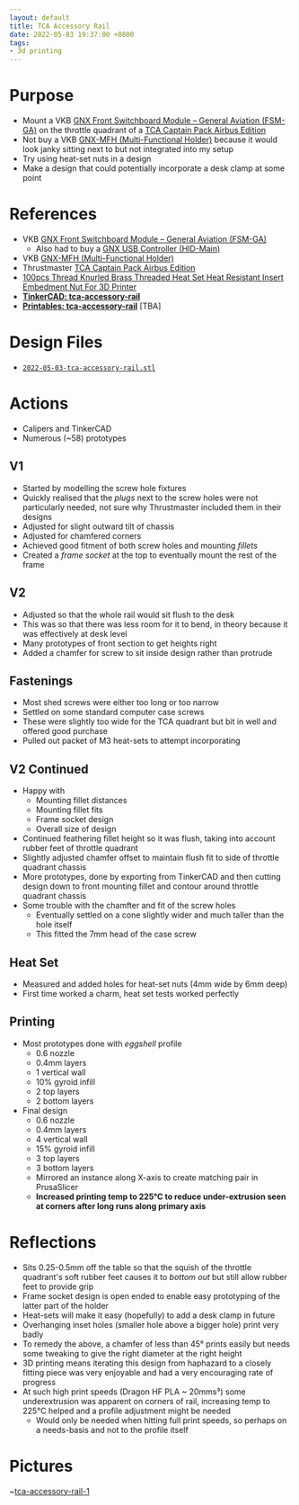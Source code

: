 ```yaml
---
layout: default
title: TCA Accessory Rail
date: 2022-05-03 19:37:00 +0800
tags:
- 3d printing
---
```


# Purpose
- Mount a VKB [GNX Front Switchboard Module – General Aviation (FSM-GA)](https://vkb-sim.com.au/collections/gnx-extension-modules-coming-soon/products/gnx-front-switchboard-module-general-aviation-fsm-ga) on the throttle quadrant of a [TCA Captain Pack Airbus Edition](https://www.thrustmaster.com/en-us/products/tca-captain-pack-airbus-edition/)
- Not buy a VKB [GNX-MFH (Multi-Functional Holder)](https://vkb-sim.com.au/products/gnx-mfh-multi-functional-holder) because it would look janky sitting next to but not integrated into my setup
- Try using heat-set nuts in a design
- Make a design that could potentially incorporate a desk clamp at some point

# References
- VKB [GNX Front Switchboard Module – General Aviation (FSM-GA)](https://vkb-sim.com.au/collections/gnx-extension-modules-coming-soon/products/gnx-front-switchboard-module-general-aviation-fsm-ga)
  - Also had to buy a [GNX USB Controller (HID-Main)](https://vkb-sim.com.au/collections/gnx-extension-modules-coming-soon/products/gnx-usb-controller-hid-main)
- VKB [GNX-MFH (Multi-Functional Holder)](https://vkb-sim.com.au/products/gnx-mfh-multi-functional-holder)
- Thrustmaster [TCA Captain Pack Airbus Edition](https://www.thrustmaster.com/en-us/products/tca-captain-pack-airbus-edition/)
- [100pcs Thread Knurled Brass Threaded Heat Set Heat Resistant Insert Embedment Nut For 3D Printer](https://www.aliexpress.com/item/4001185849382.html?spm=a2g0o.order_list.0.0.21ef1802UVm33C)
- [**TinkerCAD: tca-accessory-rail**](https://www.tinkercad.com/things/aDb05zaWdzm)
- [**Printables: tca-accessory-rail**](https://www.printables.com) [TBA]

# Design Files

- [`2022-05-03-tca-accessory-rail.stl`](/assets/stl/2022-05-03-tca-accessory-rail.stl)

# Actions
- Calipers and TinkerCAD
- Numerous (~58) prototypes

## V1
- Started by modelling the screw hole fixtures
- Quickly realised that the *plugs* next to the screw holes were not particularly needed, not sure why Thrustmaster included them in their designs
- Adjusted for slight outward tilt of chassis
- Adjusted for chamfered corners
- Achieved good fitment of both screw holes and mounting *fillets*
- Created a *frame socket* at the top to eventually mount the rest of the frame

## V2
- Adjusted so that the whole rail would sit flush to the desk
- This was so that there was less room for it to bend, in theory because it was effectively at desk level
- Many prototypes of front section to get heights right
- Added a chamfer for screw to sit inside design rather than protrude

## Fastenings
- Most shed screws were either too long or too narrow
- Settled on some standard computer case screws
- These were slightly too wide for the TCA quadrant but bit in well and offered good purchase
- Pulled out packet of M3 heat-sets to attempt incorporating

## V2 Continued
- Happy with
  - Mounting fillet distances
  - Mounting fillet fits
  - Frame socket design
  - Overall size of design
- Continued feathering fillet height so it was flush, taking into account rubber feet of throttle quadrant
- Slightly adjusted chamfer offset to maintain flush fit to side of throttle quadrant chassis
- More prototypes, done by exporting from TinkerCAD and then cutting design down to front mounting fillet and contour around throttle quadrant chassis
- Some trouble with the chamfter and fit of the screw holes
  - Eventually settled on a cone slightly wider and much taller than the hole itself
  - This fitted the 7mm head of the case screw

## Heat Set
- Measured and added holes for heat-set nuts (4mm wide by 6mm deep)
- First time worked a charm, heat set tests worked perfectly

## Printing
- Most prototypes done with *eggshell* profile
  - 0.6 nozzle
  - 0.4mm layers
  - 1 vertical wall
  - 10% gyroid infill
  - 2 top layers
  - 2 bottom layers
- Final design
  - 0.6 nozzle
  - 0.4mm layers
  - 4 vertical wall
  - 15% gyroid infill
  - 3 top layers
  - 3 bottom layers
  - Mirrored an instance along X-axis to create matching pair in PrusaSlicer
  - **Increased printing temp to 225°C to reduce under-extrusion seen at corners after long runs along primary axis**

# Reflections
- Sits 0.25-0.5mm off the table so that the squish of the throttle quadrant's soft rubber feet causes it to *bottom out* but still allow rubber feet to provide grip
- Frame socket design is open ended to enable easy prototyping of the latter part of the holder
- Heat-sets will make it easy (hopefully) to add a desk clamp in future
- Overhanging inset holes (smaller hole above a bigger hole) print very badly
- To remedy the above, a chamfer of less than 45° prints easily but needs some tweaking to give the right diameter at the right height
- 3D printing means iterating this design from haphazard to a closely fitting piece was very enjoyable and had a very encouraging rate of progress
- At such high print speeds (Dragon HF PLA ~ 20mms³) some underextrusion was apparent on corners of rail, increasing temp to 225°C helped and a profile adjustment might be needed
  - Would only be needed when hitting full print speeds, so perhaps on a needs-basis and not to the profile itself

# Pictures
~[tca-accessory-rail-1](/assets/img/2022-05-03-tca-accessory-rail-1.jpg)
